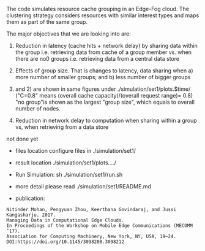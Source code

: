 The code simulates resource cache grouping in an Edge-Fog cloud. The clustering strategy considers resources with similar interest types and maps them as part of the same group.

The major objectives that we are looking into are:

1) Reduction in latency (cache hits + network delay) by sharing data within the group i.e. retrieving data from cache of a group member vs. when there are no0 groups i.e. retrieving data from a central data store 

2) Effects of group size. That is changes to latency, data sharing when a) more number of smaller groups; and b) less number of bigger groups


1) and 2) are shown in same figures under ./simulation/set1/plots.$time/    ("C=0.8" means (overall cache capacity)/(overall request range)= 0.8)
"no group"is shown as the largest "group size", which equals to overall number of nodes.

3) Reduction in network delay to computation when sharing within a group vs, when retrieving from a data store

not done yet

* files location
configure files in ./simulation/set1/


* result location
./simulation/set1/plots..../


* Run Simulation:
sh ./simulation/set1/run.sh

* more detail
please read ./simulation/set1/README.md


* publication:
```
Nitinder Mohan, Pengyuan Zhou, Keerthana Govindaraj, and Jussi Kangasharju. 2017. 
Managing Data in Computational Edge Clouds. 
In Proceedings of the Workshop on Mobile Edge Communications (MECOMM ’17). 
Association for Computing Machinery, New York, NY, USA, 19–24. 
DOI:https://doi.org/10.1145/3098208.3098212
```

